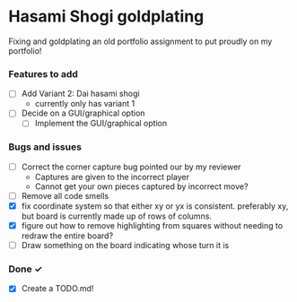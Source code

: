 # Hasami Shogi goldplating

Fixing and goldplating an old portfolio assignment to put proudly on my
portfolio!

### Features to add

- [ ] Add Variant 2: Dai hasami shogi
  - currently only has variant 1
- [ ] Decide on a GUI/graphical option
  - [ ] Implement the GUI/graphical option

### Bugs and issues

- [ ] Correct the corner capture bug pointed our by my reviewer
  - Captures are given to the incorrect player
  - Cannot get your own pieces captured by incorrect move?
- [ ] Remove all code smells
- [x] fix coordinate system so that either xy or yx is consistent. preferably xy, but board is currently made up of rows of columns.
- [x] figure out how to remove highlighting from squares without needing to redraw the entire board?
- [ ] Draw something on the board indicating whose turn it is

### Done ✓

- [x] Create a TODO.md!
